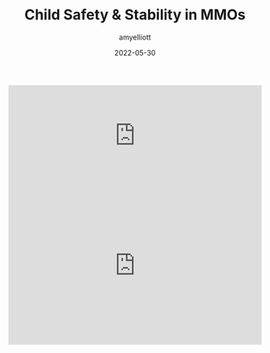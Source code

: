 ﻿---
layout: post
title:  "Child Safety & Stability in MMOs"
type: "Podcast"
color: "background-color: #87205d"
summary: "In this episode, Amy spoke to Laura, who works as a Director of community safety & stability at Roblox. They discussed her role and the different issues with online safety for children and how they can be solved!"
author: amyelliott
date: '2022-05-30'
category: ['game-dev-london']
thumbnail: /assets/img/posts/GDL/ChildSafety/cover.png
keywords: gamedevlondon, podcast
permalink: /blog/GDL/child-safety-and-stability-in-mmos
usemathjax: true
---
<iframe src="https://anchor.fm/game-dev-london/embed/episodes/Child-Safety--Stability-in-MMOs-with-Laura-from-ROBLOX---109---Game-Dev-London-Podcast-e1j5cj3" height="200px" width="100%" frameborder="0" scrolling="no"></iframe>

<div class="video-container" style="padding-top: 0px !important">
	<iframe width="100%" height="315" src="https://www.youtube.com/embed/K6JVaOoE_Jg" title="YouTube video player" frameborder="0" allow="accelerometer; autoplay; clipboard-write; encrypted-media; gyroscope; picture-in-picture" allowfullscreen></iframe>
</div>